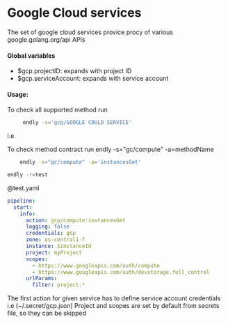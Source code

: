 # Google Cloud services

The set of google cloud services provice procy of various google.golang.org/api APIs 

#### Global variables

- $gcp.projectID: expands with project ID
- $gcp.serviceAccount: expands with service account
 

#### Usage:



To check all supported method run
```bash
     endly -s='gcp/GOOGLE COULD SERVICE'
```

i.e 

To check method contract run endly -s="gc/compute" -a=methodName
```bash
    endly -s="gc/compute" -a='instancesGet'
```

```bash
endly -r=test
```


@test.yaml
```yaml
pipeline:
  start:
    info:
      action: gcp/compute:instancesGet
      logging: false
      credentials: gcp
      zone: us-central1-f
      instance: $instanceId
      project: myProject
      scopes:
        - https://www.googleapis.com/auth/compute
        - https://www.googleapis.com/auth/devstorage.full_control
      urlParams:
        filter: project:* 
```

The first action for given service has to define service account credentials i.e (~/.secret/gcp.json)
Project and scopes are set by default from secrets file, so they can be skipped
